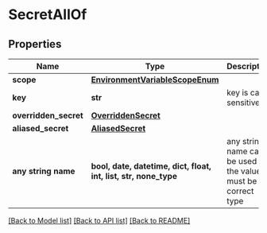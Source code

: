 # SecretAllOf


## Properties
Name | Type | Description | Notes
------------ | ------------- | ------------- | -------------
**scope** | [**EnvironmentVariableScopeEnum**](EnvironmentVariableScopeEnum.md) |  | 
**key** | **str** | key is case sensitive | [optional] 
**overridden_secret** | [**OverriddenSecret**](OverriddenSecret.md) |  | [optional] 
**aliased_secret** | [**AliasedSecret**](AliasedSecret.md) |  | [optional] 
**any string name** | **bool, date, datetime, dict, float, int, list, str, none_type** | any string name can be used but the value must be the correct type | [optional]

[[Back to Model list]](../README.md#documentation-for-models) [[Back to API list]](../README.md#documentation-for-api-endpoints) [[Back to README]](../README.md)


